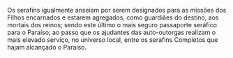 ﻿Os serafins igualmente anseiam por serem designados para as missões dos Filhos encarnados e estarem agregados, como guardiães do destino, aos mortais dos reinos; sendo este último o mais seguro passaporte seráfico para o Paraíso; ao passo que os ajudantes das auto-outorgas realizam o mais elevado serviço, no universo local, entre os serafins Completos que hajam alcançado o Paraíso.